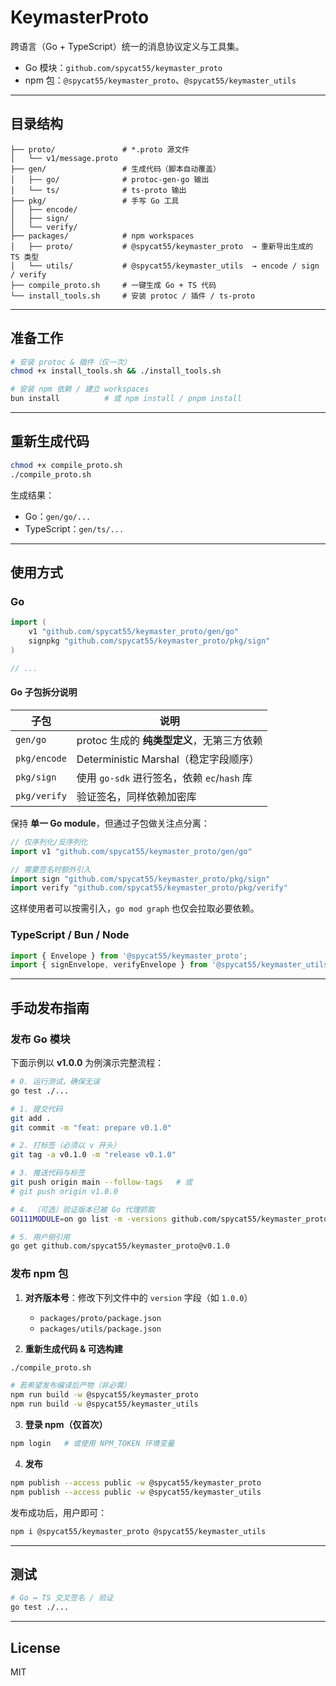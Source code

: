 # KeymasterProto

跨语言（Go + TypeScript）统一的消息协议定义与工具集。

* Go 模块：`github.com/spycat55/keymaster_proto`
* npm 包：`@spycat55/keymaster_proto`、`@spycat55/keymaster_utils`

---

## 目录结构

```text
├── proto/               # *.proto 源文件
│   └── v1/message.proto
├── gen/                 # 生成代码（脚本自动覆盖）
│   ├── go/              # protoc-gen-go 输出
│   └── ts/              # ts-proto 输出
├── pkg/                 # 手写 Go 工具
│   ├── encode/
│   ├── sign/
│   └── verify/
├── packages/            # npm workspaces
│   ├── proto/           # @spycat55/keymaster_proto  → 重新导出生成的 TS 类型
│   └── utils/           # @spycat55/keymaster_utils  → encode / sign / verify
├── compile_proto.sh     # 一键生成 Go + TS 代码
└── install_tools.sh     # 安装 protoc / 插件 / ts-proto
```

---

## 准备工作

```bash
# 安装 protoc & 插件（仅一次）
chmod +x install_tools.sh && ./install_tools.sh

# 安装 npm 依赖 / 建立 workspaces
bun install          # 或 npm install / pnpm install
```

---

## 重新生成代码

```bash
chmod +x compile_proto.sh
./compile_proto.sh
```

生成结果：
* Go：`gen/go/...`
* TypeScript：`gen/ts/...`

---

## 使用方式

### Go

```go
import (
    v1 "github.com/spycat55/keymaster_proto/gen/go"
    signpkg "github.com/spycat55/keymaster_proto/pkg/sign"
)

// ...
```

#### Go 子包拆分说明

| 子包 | 说明 |
|------|------|
| `gen/go` | protoc 生成的 **纯类型定义**，无第三方依赖 |
| `pkg/encode` | Deterministic Marshal（稳定字段顺序） |
| `pkg/sign` | 使用 `go-sdk` 进行签名，依赖 `ec`/`hash` 库 |
| `pkg/verify` | 验证签名，同样依赖加密库 |

保持 **单一 Go module**，但通过子包做关注点分离：

```go
// 仅序列化/反序列化
import v1 "github.com/spycat55/keymaster_proto/gen/go"

// 需要签名时额外引入
import sign "github.com/spycat55/keymaster_proto/pkg/sign"
import verify "github.com/spycat55/keymaster_proto/pkg/verify"
```

这样使用者可以按需引入，`go mod graph` 也仅会拉取必要依赖。

### TypeScript / Bun / Node

```ts
import { Envelope } from '@spycat55/keymaster_proto';
import { signEnvelope, verifyEnvelope } from '@spycat55/keymaster_utils';
```

---

## 手动发布指南

### 发布 Go 模块

下面示例以 **v1.0.0** 为例演示完整流程：

```bash
# 0. 运行测试，确保无误
go test ./...

# 1. 提交代码
git add .
git commit -m "feat: prepare v0.1.0"

# 2. 打标签（必须以 v 开头）
git tag -a v0.1.0 -m "release v0.1.0"

# 3. 推送代码与标签
git push origin main --follow-tags   # 或
# git push origin v1.0.0

# 4. （可选）验证版本已被 Go 代理抓取
GO111MODULE=on go list -m -versions github.com/spycat55/keymaster_proto

# 5. 用户侧引用
go get github.com/spycat55/keymaster_proto@v0.1.0
```

### 发布 npm 包

1. **对齐版本号**：修改下列文件中的 `version` 字段（如 `1.0.0`）
   * `packages/proto/package.json`
   * `packages/utils/package.json`

2. **重新生成代码 & 可选构建**

```bash
./compile_proto.sh

# 若希望发布编译后产物（非必需）
npm run build -w @spycat55/keymaster_proto
npm run build -w @spycat55/keymaster_utils
```

3. **登录 npm（仅首次）**

```bash
npm login   # 或使用 NPM_TOKEN 环境变量
```

4. **发布**

```bash
npm publish --access public -w @spycat55/keymaster_proto
npm publish --access public -w @spycat55/keymaster_utils
```

发布成功后，用户即可：

```bash
npm i @spycat55/keymaster_proto @spycat55/keymaster_utils
```

---

## 测试

```bash
# Go ↔ TS 交叉签名 / 验证
go test ./...
```

---

## License

MIT